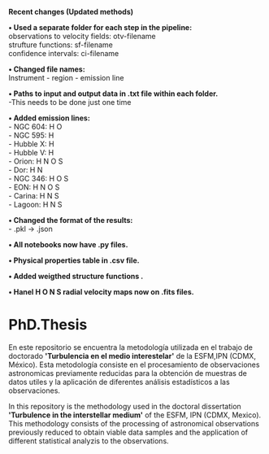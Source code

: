 **Recent changes (Updated methods)**

**• Used a separate folder for each step in the pipeline:** \
observations to velocity fields: otv-filename\
strufture functions: sf-filename\
confidence intervals: ci-filename

**• Changed file names:** \
Instrument - region - emission line
	
**• Paths to input and output data in .txt file within each folder.**\
-This needs to be done just one time

**• Added emission lines:** \
	- NGC 604: H O\
	- NGC 595: H\
	- Hubble X: H\
	- Hubble V: H\
	- Orion: H N O S\
	- Dor: H N\
	- NGC 346: H O S\
	- EON: H N O S\
	- Carina: H N S\
	- Lagoon: H N S
	
**• Changed the format of the results:** \
	- .pkl -> .json

**• All notebooks now have .py files.**

**• Physical properties table in .csv file.**

**• Added weigthed structure functions .**

**• Hanel  H O N S radial velocity maps now on .fits files.**

# PhD.Thesis

En este repositorio se encuentra la metodología utilizada en el trabajo de doctorado
**'Turbulencia en el medio interestelar'** de la ESFM,IPN (CDMX, México). 
Esta metodología consiste en el procesamiento de observaciones astronomicas
previamente reducidas para la obtención de muestras de 
datos utiles y la aplicación de diferentes análisis estadísticos a las observaciones.

In this repository is the methodology used in the doctoral dissertation **'Turbulence in the interstellar medium'** 
of the ESFM, IPN (CDMX, Mexico). This methodology consists of the processing of astronomical observations 
previously reduced to obtain viable data samples and the application of different
statistical analyzis to the observations.
